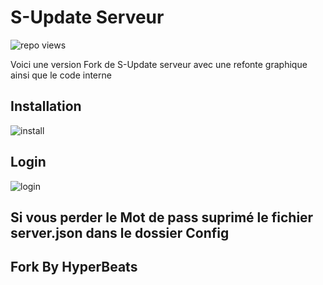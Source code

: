 # S-Update Serveur
<img title="repo views" src="https://freshidea.com/jonah/app/simple-view-counter">

Voici une version Fork de S-Update serveur avec une refonte graphique ainsi que le code interne

## Installation

![install](https://media0.giphy.com/media/InsKjDrkra5bjBpNga/giphy.gif)
        
## Login

![login](https://media3.giphy.com/media/lxTrCvUXoV3EAxTkvt/giphy.gif) 

## Si vous perder le Mot de pass suprimé le fichier server.json dans le dossier Config
 
## Fork By HyperBeats
